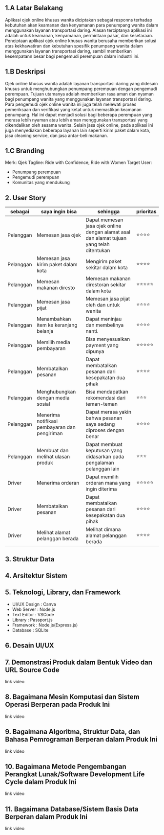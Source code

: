 ## 1.A Latar Belakang
Aplikasi ojek online khusus wanita diciptakan sebagai responns terhadap kebutuhan akan keamanan dan kenyamanan para penumpang wanita dalam menggunakan layanan transportasi daring. Alasan terciptanya aplikasi ini adalah untuk keamanan, kenyamanan, permintaan pasar, dan kesetaraan. Penciptaan aplikasi ojek online khusus wanita berusaha memberikan solusi atas kekhawatiran dan kebutuhan spesifik penumpang wanita dalam menggunakan layanan transportasi daring, sambil memberikan kesempatann besar bagi pengemudi perempuan dalam industri ini.
## 1.B Deskripsi
Ojek online khusus wanita adalah layanan transportasi daring yang didesain khusus untuk menghubungkan penumpang perempuan dengan pengemudi perempuan. Tujuan utamanya adalah memberikan rasa aman dan nyaman bagi penumpang wanita yang menggunakan layanan transportasi daring. Para pengemudi ojek online wanita ini juga telah melewati proses pemeriksaan dan verifikasi yang ketat untuk memastikan keamanan penumpang. Hal ini dapat menjadi solusi bagi beberapa perempuan yang merasa lebih nyaman atau lebih aman menggunakan transportasi yang dikendalikan oleh sesama wanita. Selain jasa ojek online, pada aplikasi ini juga menyediakan beberapa layanan lain seperti kirim paket dalam kota, jasa cleaning service, dan jasa antar-beli makanan.
## 1.C Branding
Merk: Qjek
Tagline: Ride with Confidence, Ride with Women
Target User:
- Penumpang perempuan
- Pengemudi perempuan
- Komunitas yang mendukung 
## 2. User Story
sebagai | saya ingin bisa | sehingga | prioritas
---|---|---|---
Pelanggan | Memesan jasa ojek | Dapat memesan jasa ojek online dengan alamat asal dan alamat tujuan yang telah ditentukan | ⭐⭐⭐⭐
Pelanggan | Memesan jasa kirim paket dalam kota | Mengirim paket sekitar dalam kota  | ⭐⭐⭐⭐
Pelanggan | Memesan makanan diresto | Memesan makanan direstoran sekitar dalam kota | ⭐⭐⭐⭐⭐
Pelanggan | Memesan jasa pijat | Memesan jasa pijat oleh dan untuk wanita | ⭐⭐⭐⭐
Pelanggan | Menambahkan item ke keranjang belanja | Dapat meninjau dan membelinya nanti. | ⭐⭐⭐⭐
Pelanggan | Memilih media pembayaran | Bisa menyesuaikan payment yang dipunya | ⭐⭐⭐⭐⭐
Pelanggan | Membatalkan pesanan | Dapat membatalkan pesanan dari kesepakatan dua pihak | ⭐⭐⭐⭐
Pelanggan | Menghubungkan dengan media sosial | Bisa mendapatkan rekomendasi dari teman-teman | ⭐⭐⭐
Pelanggan | Menerima notifikasi pembayaran dan pengiriman |  Dapat merasa yakin bahwa pesanan saya sedang diproses dengan benar | ⭐⭐⭐⭐
Pelanggan | Membuat dan melihat ulasan produk| Dapat membuat keputusan yang didasarkan pada pengalaman pelanggan lain | ⭐⭐⭐
Driver | Menerima orderan | Dapat memilih orderan mana yang ingin diterima | ⭐⭐⭐⭐⭐
Driver | Membatalkan pesanan | Dapat membatalkan pesanan dari kesepakatan dua pihak | ⭐⭐⭐⭐
Driver | Melihat alamat pelanggan berada | Melihat dimana alamat pelanggan berada | ⭐⭐⭐⭐
## 3. Struktur Data
## 4. Arsitektur Sistem
## 5. Teknologi, Library, dan Framework
- UI/UX Design  : Canva
- Web Server    : Node.js
- Text Editor   : VSCode
- Library       : Passport.js
- Framework     : Node.js(Express.js)
- Database      : SQLite
## 6. Desain UI/UX
## 7. Demonstrasi Produk dalam Bentuk Video dan URL Source Code
link video
## 8. Bagaimana Mesin Komputasi dan Sistem Operasi Berperan pada Produk Ini
link video
## 9. Bagaimana Algoritma, Struktur Data, dan Bahasa Pemrograman Berperan dalam Produk Ini
link video
## 10. Bagaimana Metode Pengembangan Perangkat Lunak/Software Development Life Cycle dalam Produk Ini
link video
## 11. Bagaimana Database/Sistem Basis Data Berperan dalam Produk Ini
link video
